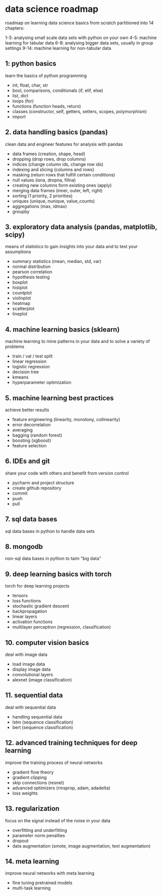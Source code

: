 # data science roadmap
roadmap on learning data science basics from scratch partitioned into 14 chapters:

1-3: analysing small scale data sets with python on your own
4-5: machine learning for tabular data
6-8: analysing bigger data sets, usually in group settings
9-14: machine learning for non-tabular data

## 1: python basics
learn the basics of python programming

- int, float, char, str
- bool, comparisons, conditionals (if, elif, else)
- list, dict
- loops (for)
- functions (function heads, return)
- classes (constructor, self, getters, setters, scopes, polymorphism)
- import

## 2. data handling basics (pandas)
clean data and engineer features for analysis with pandas 

- data frames (creation, shape, head)
- dropping (drop rows, drop columns)
- indices (change column ids, change row ids)
- indexing and slicing (columns and rows)
- masking (return rows that fulfill certain conditions)
- null values (isna, dropna, fillna)
- creating new columns form existing ones (apply)
- merging data frames (inner, outer, left, right)
- sorting (1 priority, 2 priorities)
- uniques (unique, nunique, value_counts)
- aggregations (max, idmax)
- groupby

## 3. exploratory data analysis (pandas, matplotlib, scipy)
means of statistics to gain insights into your data and to test your assumptions

- summary statistics (mean, median, std, var)
- normal distribution
- pearson correlation
- hypothesis testing
- boxplot
- histplot
- countplot
- violinplot
- heatmap
- scatterplot
- lineplot

## 4. machine learning basics (sklearn)
machine learning to mine patterns in your data and to solve a variety of problems

- train / val / test split
- linear regression
- logistic regression
- decision tree
- kmeans
- hyperparameter optimization

## 5. machine learning best practices
achieve better results

- feature engineering (linearity, monotony, collinearity)
- error decorrelation
- averaging
- bagging (random forest)
- boosting (xgboost)
- feature selection

## 6. IDEs and git
share your code with others and benefit from version control

- pycharm and project structure
- create github repository
- commit
- push
- pull

## 7. sql data bases
sql data bases in python to handle data sets

## 8. mongodb
non-sql data bases in python to taim "big data"

## 9. deep learning basics with torch
torch for deep learning projects

- tensors
- loss functions
- stochastic gradient descent
- backpropagation
- linear layers
- activation functions
- multilayer perceptron (regression, classification)

## 10. computer vision basics
deal with image data 

- load image data
- display image data 
- convolutional layers
- alexnet (image classification)

## 11. sequential data
deal with sequential data 

- handling sequential data
- lstm (sequence classification)
- bert (sequence classification)

## 12. advanced training techniques for deep learning
improve the training process of neural networks

- gradient flow theory 
- gradient clipping
- skip connections (resnet)
- advanced optimizers (rmsprop, adam, adadelta)
- loss weights

## 13. regularization
focus on the signal instead of the noise in your data

- overfitting and underfitting
- parameter norm penalties
- dropout
- data augmentation (smote, image augmentation, text augmentation)

## 14. meta learning
improve neural networks with meta learning

- fine tuning pretrained models
- multi-task learning
